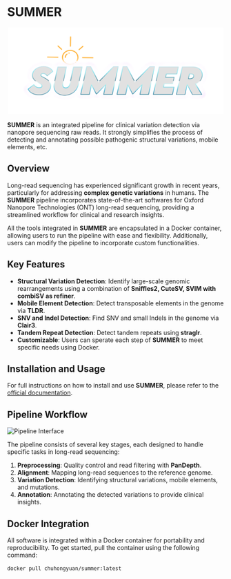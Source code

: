 # **SUMMER**
<div align="center">
  <img src="https://github.com/carolhuaxia/summer/blob/main/SUMMER-Title.png" alt="SUMMER Pipeline Workflow" width="500 length="800" height="200">
</div>

**SUMMER** is an integrated pipeline for clinical variation detection via nanopore sequencing raw reads. It strongly simplifies the process of detecting and annotating possible pathogenic structural variations, mobile elements, etc.

## **Overview**
Long-read sequencing has experienced significant growth in recent years, particularly for addressing **complex genetic variations** in humans. The **SUMMER** pipeline incorporates state-of-the-art softwares for Oxford Nanopore Technologies (ONT) long-read sequencing, providing a streamlined workflow for clinical and research insights.

All the tools integrated in **SUMMER** are encapsulated in a Docker container, allowing users to run the pipeline with ease and flexibility. Additionally, users can modify the pipeline to incorporate custom functionalities.

## **Key Features**
- **Structural Variation Detection**: Identify large-scale genomic rearrangements using a combination of **Sniffles2, CuteSV, SVIM with combiSV as refiner**.
- **Mobile Element Detection**: Detect transposable elements in the genome via **TLDR**.
- **SNV and Indel Detection**: Find SNV and small Indels in the genome via **Clair3**.
- **Tandem Repeat Detection**: Detect tandem repeats using **straglr**.
- **Customizable**: Users can sperate each step of **SUMMER** to meet specific needs using Docker.

## **Installation and Usage**
For full instructions on how to install and use **SUMMER**, please refer to the [official documentation](https://pku-edu.gitbook.io/summer-pipeline-for-long-read-sequencing/).

## **Pipeline Workflow**
![Pipeline Interface](https://github.com/carolhuaxia/summer/assets/54387977/81f5db90-176c-4d6a-a81d-7690a9f292f5)

The pipeline consists of several key stages, each designed to handle specific tasks in long-read sequencing:

1. **Preprocessing**: Quality control and read filtering with **PanDepth**.
2. **Alignment**: Mapping long-read sequences to the reference genome.
3. **Variation Detection**: Identifying structural variations, mobile elements, and mutations.
4. **Annotation**: Annotating the detected variations to provide clinical insights.

## **Docker Integration**
All software is integrated within a Docker container for portability and reproducibility. To get started, pull the container using the following command:

```bash
docker pull chuhongyuan/summer:latest 
